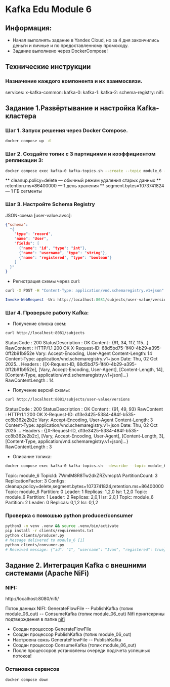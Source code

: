 # Kafka Edu Module 6

## Информация:
- Начал выполнять задание в Yandex Cloud, но за 4 дня закончились деньги и личные и по предоставленному промокоду. 
- Задание выполнено через DockerCompose!

## Технические инструкции

### Назначение каждого компонента и их взаимосвязи.
services:
  x-kafka-common:
  kafka-0:
  kafka-1:
  kafka-2:
  schema-registry:
  nifi:

## Задание 1.Развёртывание и настройка Kafka-кластера
### Шаг 1. Запуск решения через Docker Compose.
```bash 
docker compose up -d
```

### Шаг 2. Создайте топик с 3 партициями и коэффициентом репликации 3:
```bash
docker compose exec kafka-0 kafka-topics.sh --create --topic module_6 --partitions 3 --replication-factor 3 --bootstrap-server kafka-0:9092     --config cleanup.policy=delete --config retention.ms=86400000 --config segment.bytes=1073741824
```
** cleanup.policy=delete — обычный режим удаления старых данных
** retention.ms=86400000 — 1 день хранения
** segment.bytes=1073741824 — 1 ГБ сегменты


### Шаг 3. Настройте Schema Registry
JSON-схема [user-value.avsc]:
```json
{"schema":
  "{
    "type": "record",
    "name": "User",
    "fields": [
      {"name": "id", "type": "int"},
      {"name": "username", "type": "string"},
      {"name": "registered", "type": "boolean"}
    ]
  }"
}
```
* Регистрация схемы через curl:
```bash
curl -X POST -H "Content-Type: application/vnd.schemaregistry.v1+json" --data '{"schema": "{\"type\":\"record\",\"name\":\"User\",\"namespace\":\"ru.practicum\",\"fields\":[{\"name\":\"id\",\"type\":\"int\"},{\"name\":\"username\",\"type\":\"string\"},{\"name\":\"registered\", \"type\": \"boolean\"}]}"}' http://localhost:8081/subjects/user-value/versions
```
```powershell
Invoke-WebRequest -Uri http://localhost:8081/subjects/user-value/versions -Method POST -Headers @{"Content-Type"="application/vnd.schemaregistry.v1+json"} -Body '{"schema": "{\"type\":\"record\",\"name\":\"User\",\"namespace\":\"ru.practicum\",\"fields\":[{\"name\":\"id\",\"type\":\"int\"},{\"name\":\"username\",\"type\":\"string\"},{\"name\":\"registered\", \"type\": \"boolean\"}]}"}'
```

### Шаг 4. Проверьте работу Kafka:
* Получение списка схем:
```bash
curl http://localhost:8081/subjects
```
StatusCode        : 200
StatusDescription : OK
Content           : {91, 34, 117, 115...}
RawContent        : HTTP/1.1 200 OK
                    X-Request-ID: 68d5bd75-1f40-4b29-a395-0ff2b91b952e
                    Vary: Accept-Encoding, User-Agent
                    Content-Length: 14
                    Content-Type: application/vnd.schemaregistry.v1+json
                    Date: Thu, 02 Oct 2025...
Headers           : {[X-Request-ID, 68d5bd75-1f40-4b29-a395-0ff2b91b952e], [Vary, Accept-Encoding, User-Agent], [Content-Length, 14], [Content-Type,
                    application/vnd.schemaregistry.v1+json]...}
RawContentLength  : 14

* Получение версий схемы:
```bash
curl http://localhost:8081/subjects/user-value/versions
```
StatusCode        : 200
StatusDescription : OK
Content           : {91, 49, 93}
RawContent        : HTTP/1.1 200 OK
                    X-Request-ID: d13e3425-5384-484f-b535-cc8b362e2b2c
                    Vary: Accept-Encoding, User-Agent
                    Content-Length: 3
                    Content-Type: application/vnd.schemaregistry.v1+json
                    Date: Thu, 02 Oct 2025 ...
Headers           : {[X-Request-ID, d13e3425-5384-484f-b535-cc8b362e2b2c], [Vary, Accept-Encoding, User-Agent], [Content-Length, 3], [Content-Type,
                    application/vnd.schemaregistry.v1+json]...}
RawContentLength  : 3

* Описание топика:
```bash
docker compose exec kafka-0 kafka-topics.sh --describe --topic module_6 --bootstrap-server kafka-0:9092
```
Topic: module_6 TopicId: 7WmlM8R8Tw2dkZRZvmcptA PartitionCount: 3       ReplicationFactor: 3    Configs: cleanup.policy=delete,segment.bytes=1073741824,retention.ms=86400000
        Topic: module_6 Partition: 0    Leader: 1       Replicas: 1,2,0 Isr: 1,2,0
        Topic: module_6 Partition: 1    Leader: 2       Replicas: 2,0,1 Isr: 2,0,1
        Topic: module_6 Partition: 2    Leader: 0       Replicas: 0,1,2 Isr: 0,1,2


### Проверка с помошью python producer/consumer
```bash
python3 -m venv .venv && source .venv/bin/activate
pip install -r clients/requirements.txt
python clients/producer.py
# Message delivered to module_6 [1]
python clients/consumer.py
# Received message: {"id": "1", "username": "Ivan", "registered": true}
```

## Задание 2. Интеграция Kafka с внешними системами (Apache NiFi)
### NIFI:
http://localhost:8080/nifi/

Поток данных NIFI: 
GenerateFlowFile -- PublishKafka (топик module_06_out) -- ConsumeKafka (топик module_06_out)
Nifi принтскрины подтверждения в папке [nifi](nifi)
* Создан процессор GenerateFlowFile
* Создан процессор PublishKafka (топик module_06_out)
* Настроена связь GenerateFlowFile -- PublishKafka
* Создан процессор ConsumeKafka (топик module_06_out)
* После процессоров установлены очереди подсчета успешных потоков!

### Остановка сервисов 
```bash 
docker compose down                                
```
